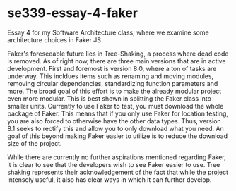 # se339-essay-4-faker
Essay 4 for my Software Architecture class, where we examine some architecture choices in Faker JS


Faker's foreseeable future lies in Tree-Shaking, a process where dead code is removed. As of right now, there are three main versions that are in active development.
First and foremost is version 8.0, where a ton of tasks are underway. This incldues items such as renaming and moving modules, removing circular dependencies, standardizing 
function parameters and more. The broad goal of this effort is to make the already modular project even more modular. This is best shown in splitting the Faker class into smaller units.
Currently to use Faker to test, you must download the whole package of Faker. This means that if you only use Faker for location testing, you are also forced to otherwise have
the other data types. Thus, version 8.1 seeks to rectify this and allow you to only download what you need. An goal of this beyond making Faker easier to utilize is to reduce
the download size of the project.

While there are currently no further aspirations mentioned regarding Faker, it is clear to see that the developers wish to see Faker easier to use. Tree shaking represents their
acknowledgement  of the fact that while the project intensely useful, it also has clear ways in which it can further develop. 